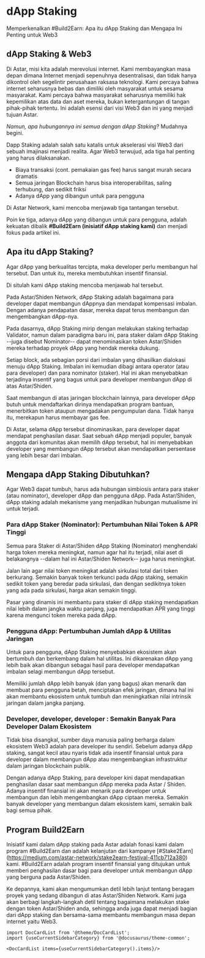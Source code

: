 # dApp Staking

Memperkenalkan #Build2Earn: Apa itu dApp Staking dan Mengapa Ini Penting untuk Web3

## dApp Staking & Web3

Di Astar, misi kita adalah merevolusi internet. Kami membayangkan masa depan dimana Internet menjadi sepenuhnya desentralisasi, dan tidak hanya dikontrol oleh segelintir perusahaan raksasa teknologi. Kami percaya bahwa internet seharusnya bebas dan dimiliki oleh masyarakat untuk sesama masyarakat. Kami percaya bahwa masyarakat seharusnya memiliki hak kepemilikan atas data dan aset mereka, bukan ketergantungan di tangan pihak-pihak tertentu. Ini adalah esensi dari visi Web3 dan ini yang menjadi tujuan Astar.

*Namun, apa hubungannya ini semua dengan dApp Staking*? Mudahnya begini.

Dapp Staking adalah salah satu katalis untuk akselerasi visi Web3 dari sebuah imajinasi menjadi realita. Agar Web3 terwujud, ada tiga hal penting yang harus dilaksanakan.

- Biaya transaksi (cont. pemakaian gas fee) harus sangat murah secara dramatis
- Semua jaringan Blockchain harus bisa interoperabilitas, saling terhubung, dan sedikit friksi
- Adanya dApp yang dibangun untuk para pengguna

Di Astar Network, kami mencoba menjawab tiga tantangan tersebut.

Poin ke tiga, adanya dApp yang dibangun untuk para pengguna, adalah kekuatan dibalik **#Build2Earn (inisiatif dApp staking kami)** dan menjadi fokus pada artikel ini.

## Apa itu dApp Staking?

Agar dApp yang berkualitas tercipta, maka developer perlu membangun hal tersebut. Dan untuk itu, mereka membutuhkan insentif finansial.

Di situlah kami dApp staking mencoba menjawab hal tersebut.

Pada Astar/Shiden Network, dApp Staking adalah bagaimana para developer dapat membangun dAppnya dan mendapat kompensasi imbalan. Dengan adanya pendapatan dasar, mereka dapat terus membangun dan mengembangkan dApp-nya.

Pada dasarnya, dApp Staking mirip dengan melakukan staking terhadap Validator, namun dalam paradigma baru ini, para staker dalam dApp Staking --juga disebut Nominator-- dapat menominasikan token Astar/Shiden mereka terhadap proyek dApp yang hendak mereka dukung.

Setiap block, ada sebagian porsi dari imbalan yang dihasilkan dialokasi menuju dApp Staking. Imbalan ini kemudian dibagi antara operator (atau para developer) dan para nominator (staker). Hal ini akan menyebabkan terjadinya insentif yang bagus untuk para developer membangun dApp di atas Astar/Shiden.

Saat membangun di atas jaringan blockchain lainnya, para developer dApp butuh untuk mendaftarkan dirinya mendapatkan program bantuan, menerbitkan token ataupun mengadakan pengumpulan dana. Tidak hanya itu, merekapun harus membayar gas fee.

Di Astar, selama dApp tersebut dinominasikan, para developer dapat mendapat penghasilan dasar. Saat sebuah dApp menjadi populer, banyak anggota dari komunitas akan memilih dApp tersebut, hal ini menyebabkan developer yang membangun dApp tersebut akan mendapatkan persentase yang lebih besar dari imbalan.

## Mengapa dApp Staking Dibutuhkan?

Agar Web3 dapat tumbuh, harus ada hubungan simbiosis antara para staker (atau nominator), developer dApp dan pengguna dApp. Pada Astar/Shiden, dApp staking adalah mekanisme yang menjadikan hubungan mutualisme ini untuk terjadi.

### Para dApp Staker (Nominator): Pertumbuhan Nilai Token & APR Tinggi

Semua para Staker di Astar/Shiden dApp Staking (Nominator) menghendaki harga token mereka meningkat, namun agar hal itu terjadi, nilai aset di belakangnya --dalam hal ini Astar/Shiden Network-- juga harus meningkat.

Jalan lain agar nilai token meningkat adalah sirkulasi total dari token berkurang. Semakin banyak token terkunci pada dApp staking, semakin sedikit token yang beredar pada sirkulasi, dan dengan sedikitnya token yang ada pada sirkulasi, harga akan semakin tinggi.

Pasar yang dinamis ini membantu para staker di dApp staking mendapatkan nilai lebih dalam jangka waktu panjang, juga mendapatkan APR yang tinggi karena mengunci token mereka pada dApp.

### Pengguna dApp: Pertumbuhan Jumlah dApp & Utilitas Jaringan

Untuk para pengguna, dApp Staking menyebabkan ekosistem akan bertumbuh dan berkembang dalam hal utilitas. Ini dikarenakan dApp yang lebih baik akan dibangun sebagai hasil para developer mendapatkan imbalan selagi membangun dApp tersebut.

Memiliki jumlah dApp lebih banyak (dan yang bagus) akan menarik dan membuat para pengguna betah, menciptakan efek jaringan, dimana hal ini akan membantu ekosistem untuk tumbuh dan meningkatkan nilai intrinsik jaringan dalam jangka panjang.

### Developer, developer, developer : Semakin Banyak Para Developer Dalam Ekosistem

Tidak bisa disangkal, sumber daya manusia paling berharga dalam ekosistem Web3 adalah para developer itu sendiri. Sebelum adanya dApp staking, sangat kecil atau nyaris tidak ada insentif finansial untuk para developer dalam membangun dApp atau mengembangkan infrastruktur dalam jaringan blockchain publik.

Dengan adanya dApp Staking, para developer kini dapat mendapatkan penghasilan dasar saat membangun dApp mereka pada Astar / Shiden. Adanya insentif finansial ini akan menarik para developer untuk membangun dan lebih mengembangkan dApp ciptaan mereka. Semakin banyak developer yang membangun dalam ekosistem kami, semakin baik bagi semua pihak.

## Program Build2Earn

Inisiatif kami dalam dApp staking pada Astar adalah fonasi kami dalam program #Build2Earn dan adalah kelanjutan dari kampanye [#Stake2Earn] (https://medium.com/astar-network/stake2earn-festival-411cb712a380) kami. #Build2Earn adalah program insentif finansial yang ditujukan untuk memberi penghasilan dasar bagi para developer untuk membangun dApp yang berguna pada Astar/Shiden.

Ke depannya, kami akan mengumumkan detil lebih lanjut tentang beragam proyek yang sedang dibangun di atas Astar/Shiden Network. Kami juga akan berbagi langkah-langkah detil tentang bagaimana melakukan stake dengan token Astar/Shiden anda, sehingga anda juga dapat menjadi bagian dari dApp staking dan bersama-sama membantu membangun masa depan internet yaitu Web3.

```mdx-code-block
import DocCardList from '@theme/DocCardList';
import {useCurrentSidebarCategory} from '@docusaurus/theme-common';

<DocCardList items={useCurrentSidebarCategory().items}/>
```
